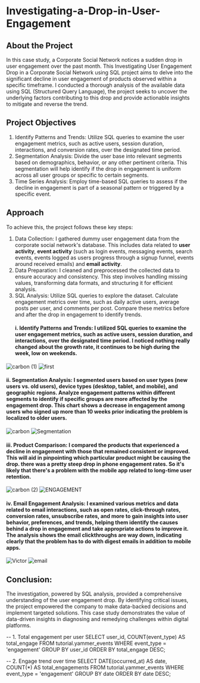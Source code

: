 # Investigating-a-Drop-in-User-Engagement

## About the Project
In this case study, a Corporate Social Network notices a sudden drop in user engagement over the past month. This Investigating User Engagement Drop in a Corporate Social Network using SQL project aims to delve into the significant decline in user engagement of products observed within a specific timeframe. I conducted a thorough analysis of the available data using SQL (Structured Query Language), the project seeks to uncover the underlying factors contributing to this drop and provide actionable insights to mitigate and reverse the trend.

## Project Objectives
1. Identify Patterns and Trends: Utilize SQL queries to examine the user engagement metrics, such as active users, session duration, interactions, and conversion rates, over the designated time period.
2. Segmentation Analysis: Divide the user base into relevant segments based on demographics, behavior, or any other pertinent criteria. This segmentation will help identify if the drop in engagement is uniform across all user groups or specific to certain segments.
3. Time Series Analysis: Employ time-based SQL queries to assess if the decline in engagement is part of a seasonal pattern or triggered by a specific event.

## Approach
To achieve this, the project follows these key steps:
1. Data Collection: I gathered dummy user engagement data from the corporate social network's database. This includes data related to **user activity**, **event activity** (such as login events, messaging events, search events, events logged as users progress through a signup funnel, events around received emails) and **email activity**.
2. Data Preparation: I cleaned and preprocessed the collected data to ensure accuracy and consistency. This step involves handling missing values, transforming data formats, and structuring it for efficient analysis.
3. SQL Analysis: Utilize SQL queries to explore the dataset. Calculate engagement metrics over time, such as daily active users, average posts per user, and comments per post. Compare these metrics before and after the drop in engagement to identify trends.
   #### i. Identify Patterns and Trends: I utilized SQL queries to examine the user engagement metrics, such as active users, session duration, and interactions, over the designated time period. I noticed nothing really changed about the growth rate, it continues to be high during the week, low on weekends.
![carbon (1)](https://github.com/VictorOluniyi/Investigating-a-Drop-in-User-Engagement/assets/115374063/e9b79377-d8e3-4f2c-8f25-a21be6671fa1)
![first](https://github.com/VictorOluniyi/Investigating-a-Drop-in-User-Engagement/assets/115374063/808e2b3e-4543-4304-aed3-741678382eb0)
  #### ii. Segmentation Analysis: I segmented users based on user types (new users vs. old users), device types (desktop, tablet, and mobile), and geographic regions. Analyze engagement patterns within different segments to identify if specific groups are more affected by the engagement drop. This chart shows a decrease in engagement among users who signed up more than 10 weeks prior indicating the problem is localized to older users.
![carbon](https://github.com/VictorOluniyi/Investigating-a-Drop-in-User-Engagement/assets/115374063/5d97c43e-27ef-4925-89ae-5d72f843ba65)
![Segmentation](https://github.com/VictorOluniyi/Investigating-a-Drop-in-User-Engagement/assets/115374063/f9ad48c4-5179-476d-8585-d8903e0e7dec)
  #### iii. Product Comparison: I compared the products that experienced a decline in engagement with those that remained consistent or improved. This will aid in pinpointing which particular product might be causing the drop. there was a pretty steep drop in phone engagement rates. So it's likely that there's a problem with the mobile app related to long-time user retention.
![carbon (2)](https://github.com/VictorOluniyi/Investigating-a-Drop-in-User-Engagement/assets/115374063/609446cc-55c3-43b7-8c85-c80dd53c1888)
![ENGAGEMENT](https://github.com/VictorOluniyi/Investigating-a-Drop-in-User-Engagement/assets/115374063/c2cb2406-f4e3-423d-8bae-1a635af90d0f)
  #### iv. Email Engagement Analysis: I examined various metrics and data related to email interactions, such as open rates, click-through rates, conversion rates, unsubscribe rates, and more to gain insights into user behavior, preferences, and trends, helping them identify the causes behind a drop in engagement and take appropriate actions to improve it. The analysis shows the email clickthroughs are way down, indicating clearly that the problem has to do with digest emails in addition to mobile apps.
![Victor](https://github.com/VictorOluniyi/Investigating-a-Drop-in-User-Engagement/assets/115374063/29fd2b86-8d4a-48bd-8796-b1682d45d61d)
![email](https://github.com/VictorOluniyi/Investigating-a-Drop-in-User-Engagement/assets/115374063/c0a367f6-7815-4ea7-bb3b-89a50632aad0)

## Conclusion:
The investigation, powered by SQL analysis, provided a comprehensive understanding of the user engagement drop. By identifying critical issues, the project empowered the company to make data-backed decisions and implement targeted solutions. This case study demonstrates the value of data-driven insights in diagnosing and remedying challenges within digital platforms.

-- 1. Total engagement per user
SELECT user_id,
  COUNT(event_type) AS total_engage
FROM tutorial.yammer_events
WHERE event_type = 'engagement'
GROUP BY user_id
ORDER BY total_engage DESC;

-- 2. Engage trend over time
SELECT DATE(occurred_at) AS date, 
    COUNT(*) AS total_engagements
FROM tutorial.yammer_events
WHERE event_type = 'engagement'
GROUP BY date
ORDER BY date DESC;
